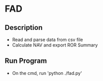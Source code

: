 # FAD


## Description

- Read and parse data from csv file
- Calculate NAV and export ROR Summary

## Run Program

- On the cmd, run 'python ./fad.py'
